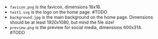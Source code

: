 - `favicon.png` is the favicon, dimensions 16x16.
- `test1.svg` is the logo on the home page. #TODO
- `background.jpg` is the main background on the home page. Dimensions should be at least 1920x1080, but mind the file size!
- `preview.png` is the preview for social media, dimensions 600x314. #TODO
